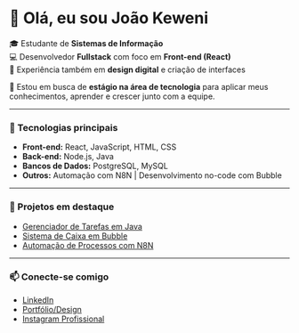 # 👋 Olá, eu sou João Keweni  

🎓 Estudante de **Sistemas de Informação**  
💻 Desenvolvedor **Fullstack** com foco em **Front-end (React)**  
🎨 Experiência também em **design digital** e criação de interfaces  

🚀 Estou em busca de **estágio na área de tecnologia** para aplicar meus conhecimentos, aprender e crescer junto com a equipe.  

---

### 🔧 Tecnologias principais
- **Front-end:** React, JavaScript, HTML, CSS  
- **Back-end:** Node.js, Java  
- **Bancos de Dados:** PostgreSQL, MySQL
- **Outros:** Automação com N8N | Desenvolvimento no-code com Bubble  

---

### 📌 Projetos em destaque
- [Gerenciador de Tarefas em Java](link)  
- [Sistema de Caixa em Bubble](link)  
- [Automação de Processos com N8N](link)  

---

### 📫 Conecte-se comigo
- [LinkedIn](link)  
- [Portfólio/Design](link) 
- [Instagram Profissional](link)  
